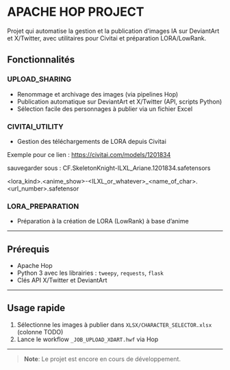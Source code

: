 # APACHE HOP PROJECT

Projet qui automatise la gestion et la publication d’images IA sur DeviantArt et X/Twitter, avec utilitaires pour Civitai et préparation LORA/LowRank.

## Fonctionnalités

### UPLOAD_SHARING
- Renommage et archivage des images (via pipelines Hop)
- Publication automatique sur DeviantArt et X/Twitter (API, scripts Python)
- Sélection facile des personnages à publier via un fichier Excel

### CIVITAI_UTILITY
- Gestion des téléchargements de LORA depuis Civitai

Exemple pour ce lien : 
https://civitai.com/models/1201834

sauvegarder sous : CF.SkeletonKnight-ILXL_Ariane.1201834.safetensors

<lora_kind>.<anime_show>-<ILXL_or_whatever>_<name_of_char>.<url_number>.safetensor

### LORA_PREPARATION
- Préparation à la création de LORA (LowRank) à base d’anime

---

## Prérequis
- Apache Hop
- Python 3 avec les librairies : `tweepy`, `requests`, `flask`
- Clés API X/Twitter et DeviantArt

---
## Usage rapide
1. Sélectionne les images à publier dans `XLSX/CHARACTER_SELECTOR.xlsx` (colonne TODO)
2. Lance le workflow `_JOB_UPLOAD_XDART.hwf` via Hop

---

> **Note**: Le projet est encore en cours de développement.
